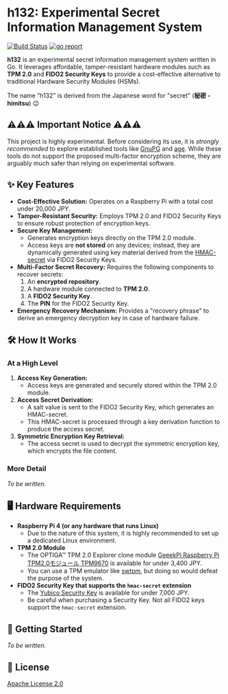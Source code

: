 # h132: Experimental Secret Information Management System

[![Build Status][gh-actions-badge]][gh-actions]
[![go report][go-report-badge]][go-report]

**h132** is an experimental secret information management system written in Go.
It leverages affordable, tamper-resistant hardware modules such as **TPM 2.0** and **FIDO2 Security Keys** to provide a cost-effective alternative to traditional Hardware Security Modules (HSMs).

The name "h132" is derived from the Japanese word for "secret" (**秘密 - himitsu**) 😉

## ⚠⚠⚠️ Important Notice ⚠⚠⚠

This project is highly experimental. Before considering its use, it is *strongly recommended* to explore established tools like [GnuPG](https://gnupg.org/) and [age](https://age-encryption.org/). While these tools do not support the proposed multi-factor encryption scheme, they are arguably much safer than relying on experimental software.

## ✨ Key Features

- **Cost-Effective Solution:** Operates on a Raspberry Pi with a total cost under 20,000 JPY.
- **Tamper-Resistant Security:** Employs TPM 2.0 and FIDO2 Security Keys to ensure robust protection of encryption keys.
- **Secure Key Management:**
  - Generates encryption keys directly on the TPM 2.0 module.
  - Access keys are **not stored** on any devices; instead, they are dynamically generated using key material derived from the [HMAC-secret](https://fidoalliance.org/specs/fido-v2.1-ps-20210615/fido-client-to-authenticator-protocol-v2.1-ps-errata-20220621.html#sctn-hmac-secret-extension) via FIDO2 Security Keys.
- **Multi-Factor Secret Recovery:** Requires the following components to recover secrets:
  1. An **encrypted repository**.
  2. A hardware module connected to **TPM 2.0**.
  3. A **FIDO2 Security Key**.
  4. The **PIN** for the FIDO2 Security Key.
- **Emergency Recovery Mechanism:** Provides a "recovery phrase" to derive an emergency decryption key in case of hardware failure.

## 🛠️ How It Works

### At a High Level

1. **Access Key Generation:**
   - Access keys are generated and securely stored within the TPM 2.0 module.
2. **Access Secret Derivation:**
   - A salt value is sent to the FIDO2 Security Key, which generates an HMAC-secret.
   - This HMAC-secret is processed through a key derivation function to produce the access secret.
3. **Symmetric Encryption Key Retrieval:**
   - The access secret is used to decrypt the symmetric encryption key, which encrypts the file content.

### More Detail

*To be written.*

## 🖥️ Hardware Requirements

- **Raspberry Pi 4 (or any hardware that runs Linux)**
    - Due to the nature of this system, it is highly recommended to set up a dedicated Linux environment.
- **TPM 2.0 Module**
    - The OPTIGA™ TPM 2.0 Explorer clone module [GeeekPi Raspberry Pi TPM2.0モジュール TPM9670](https://amzn.asia/d/0k4sycS) is available for under 3,400 JPY.
    - You can use a TPM emulator like [swtpm](https://github.com/stefanberger/swtpm), but doing so would defeat the purpose of the system.
- **FIDO2 Security Key that supports the `hmac-secret` extension**
    - The [Yubico Security Key](https://www.yubico.com/products/security-key/) is available for under 7,000 JPY.
    - Be careful when purchasing a Security Key. Not all FIDO2 keys support the `hmac-secret` extension.

## 🚀 Getting Started

*To be written.*

## 📄 License
[Apache License 2.0](./LICENSE)

<!-- Markdown link & img dfn's -->
[go-report-badge]: https://goreportcard.com/badge/github.com/IPA-CyberLab/h132
[go-report]: https://goreportcard.com/report/github.com/IPA-CyberLab/h132
[gh-actions-badge]: https://github.com/IPA-CyberLab/h132/workflows/go/badge.svg
[gh-actions]: https://github.com/IPA-CyberLab/h132/actions